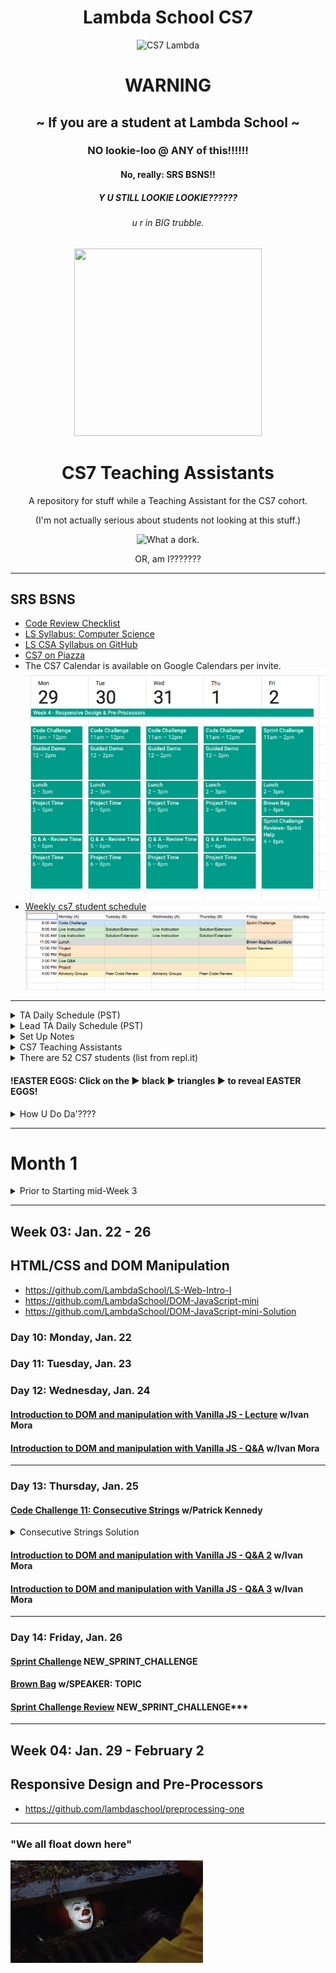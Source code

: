 <h1 align="center">Lambda School CS7</h1>

<div align="center"><img src="https://i.imgur.com/rVVk3pe.png" alt="CS7 Lambda" height="300px" width="300px"></div>

<h1 align="center"><b>WARNING</b></h1>
<h2 align="center">~ If you are a student at Lambda School ~</h2>
<h3 align="center">NO lookie-loo @ ANY of this!!!!!!</h3>
<h4 align="center">No, really: SRS BSNS!!</h4>
<h5 align="center">Y U STILL LOOKIE LOOKIE??????</h5>
<h6 align="center">u r in BIG trubble.</h6>

<div align="center"><img src="https://orig00.deviantart.net/d0b8/f/2015/167/8/5/blue_lambda_as_hecu_marine_by_hanif1807-d8xkuq4.png" height="300px" width="300px"></div>

<h1 align="center">CS7 Teaching Assistants</h1>
<p align="center">A repository for stuff while a Teaching Assistant for the CS7 cohort.</p>
<p align="center">(I'm not actually serious about students not looking at this stuff.)</p>

<div align="center"><img src="https://i.imgur.com/rrQsSj7.jpg" alt="What a dork."></div>

<p align="center">OR, am I???????<p>

***

## SRS BSNS

- [Code Review Checklist](https://github.com/LambdaSchool/Code-Review-Checklist)
- [LS Syllabus: Computer Science](http://ls-training-kit.netlify.com/cs-master)
- [LS CSA Syllabus on GitHub](https://github.com/LambdaSchool/LambdaCSA-Syllabus)
- [CS7 on Piazza](https://piazza.com/class/jc6vhnh8mdl5pw)
- The CS7 Calendar is available on Google Calendars per invite.
![Google calendar doesn't like 15 min increments](art/google-calendar.png)
- [Weekly cs7 student schedule](https://docs.google.com/spreadsheets/d/1m83sq7Td5jpJ0XQUTwN7dJKhBHvIUppyHGIQ58pVQl4/edit?usp=sharing)
![Weekly CS7 Student Schedule](art/weeklySchedule.png)

***

<details><summary>TA Daily Schedule (PST)</summary><p>

1. 8am `/jibble in`
2. 8 code challenge
3. 915 cs7 TA standup
5. 930 code reviews & student help
6. 11 `/jibble out`
7. 11 - 12 LUNCH
8. 12 `jibble in`
9. 12 Zoom <a href="https://youtu.be/-P67b07z7Qw">Breakout</a> rooms, student help
10. 5p `jibble off`

</p></details>

<details><summary>Lead TA Daily Schedule (PST)</summary><p>

1. 450p day before or 750a: Schedule Code Challenge
2. 8a `/jibble in`
3. 8a code challenge
4. 845 code challenge review: 15 minutes ONLY
5. 915 cs7 TA standup
6. 930 Lead TA mtg: https://zoom.us/j/4558930151
7. 945-11 code reviews & student help
8. `/jibble out`
9. 11 - 12 LUNCH
10. `jibble in`
11. 12 Zoom <a href="https://youtu.be/-P67b07z7Qw">Breakout</a> rooms, student help
12. 5p `jibble off`

#### @9:15am PST CS7 TA Stand Up Meeting (5 - 10 minutes)
## In alphabetical order, ask all the TA's
1. What did you work on yesterday?
2. What are you working on today?
3. What is causing you to get stuck?

#### @9:30am PST  Lead TA Stand Up Meeting (5 - 10 Minutes)

</p></details>

<details><summary>Set Up Notes</summary><p>

#### Setting up [repl.it](https://repl.it/teacher) code challenges
Per Emily:
1. Log into repl.it - you should see the classrooms
2. When you click on CS7's classroom there should be 3 tabs: published, scheduled, and drafts.
3. Under drafts, find the code challenge and click on it.
4. On it's main page on the top right you can schedule it.
5. Select tomorrow and set the time to 7:59 AM (I do 8, but I'm a rebel)
6. You can always go back to the scheduled version, click to open it up and you'll have options to edit the tests etc. If you scroll all the way to the bottom, there's a link to the model solution. That's the one the students will see after submission, and the one you can share if you don't want to write one.

#### Slack `/polly` polls
- oh, it's a thing now with [a web interface](https://app.polly.ai/authoring)... templates... all that.

#### Slack `/jibble` timeclock
- who comes up with these names?
- How do we edit previous hours?

</p></details>

<details><summary>CS7 Teaching Assistants</summary><p>

### CS7 TA's
1. Manisha LaL (Chicago, IL) CST
2. Wesley "Pine Cone" Harvey (Vancouver, BC) PST
3. Satish Vattikuti (Toledo, OH) EST
4. Patrick Kennedy (Madison, NH) EST

<img src="http://www.nationsonline.org/maps/US-timezones.jpg" alt="U.S. Time Zones" width="300">

### CS7 TA Schedules (PST)
1. Manisha M-F 8-5
2. Wesley: M-F 8-5
3. Patrick: M-F 8-5
4. Satish is Part Time: 20hrs total
  - M Tu W Th F: 8AM - 9AM
  - M    W    F: NOON - 5PM

</p></details>

<details><summary>There are 52 CS7 students (list from repl.it)</summary><p>

1. Ronelle Lawson
2. Igor Yermak
3. Ashlei Jones
4. Steven Magadan
5. Glenn-David Daniel
6. Dixie Korley
7. Giraud Julemis
8. Anthony Catalfo
9. Mike Streltsoff
10. Maximo Delarosa
11. John Spraul
12. Charlie Sparks
13. Richard Reis
14. Michael Marshalkovich
15. Daniel Lara
16. Cliff Kang
17. Courtney Seitz
18. Russell Stinson
19. Tommy Coleman
20. Daniel Abbott
21. Shobana Ramesh
22. Peter Gray
23. Punit Rawal
24. Jonathan Brunt
25. David Loveday
26. Nikhil Kamineni
27. Dani Tacheny
28. Boeun Kim
29. Lokesh Patel
30. Nathaniel Flory
31. Eileen Eddy
32. Jon Anderson
33. Sergey Nam
34. Eric Hechavarria
35. Lo Saephan
36. Roy Tan
37. Nathan Flood
38. Christopher Beards
39. Amanda Phillips
40. Cody Windeknecht
41. Aaron Burk
42. Kevin Chan
43. Russell Bates
44. Jonathan Bry
45. German Go
46. Devin Baldwin
47. Tyson Williams
48. Ronnie Miksch
49. Sagdi Formanov
50. Walter Woodward
51. David Soudry
52. Young L

</p></details>

#### !EASTER EGGS: Click on the ▶︎ black ▶︎ triangles ▶︎ to reveal EASTER EGGS!

<details><summary>How U Do Da'????</summary><p>

##### Wanna know how to make these expandable sections in markdown?
1. Click on this [README.md file](README.md), then
2. click the `edit` icon:

![Look, a pencil!](art/look-a-pencil.png)

3. wrap a section in this HTML:
```html
<details><summary>Displayed Text</summary><p>

Nested text/markdown

</p></details>
```

</p></details>

***

<!-- <details><summary>Month 1: January, 2018</summary><p> -->

# Month 1

<details><summary>Prior to Starting mid-Week 3</summary><p>

##### THIS LIST IS JUST A GUESS

#### Pre-Coursework
- https://github.com/LambdaSchool/Precourse
- https://github.com/LambdaSchool/Pre-Course-Git-Fu
#### Week 1: JavaScript
- https://github.com/LambdaSchool/JavaScript-I-Mini
- https://github.com/LambdaSchool/JavaScript-I
- https://github.com/LambdaSchool/JavaScript-II-Mini
- https://github.com/LambdaSchool/JavaScript-II
- https://github.com/LambdaSchool/Sprint-Challenge--JavaScript
#### Week 2: Data Structures
- https://github.com/LambdaSchool/Data-Structures-I
- https://github.com/LambdaSchool/LS-Data-Structures-I-Solution
- https://github.com/LambdaSchool/Data-Structures-II
- https://github.com/LambdaSchool/LS-Data-Structures-II-Solution

</p></details>

***

## Week 03: Jan. 22 - 26
## HTML/CSS and DOM Manipulation
- https://github.com/LambdaSchool/LS-Web-Intro-I
- https://github.com/LambdaSchool/DOM-JavaScript-mini
- https://github.com/LambdaSchool/DOM-JavaScript-mini-Solution
### Day 10: Monday, Jan. 22
### Day 11: Tuesday, Jan. 23
### Day 12: Wednesday, Jan. 24
#### [Introduction to DOM and manipulation with Vanilla JS - Lecture](https://youtu.be/X8Q1yD1wjig) w/Ivan Mora
#### [Introduction to DOM and manipulation with Vanilla JS - Q&A](https://youtu.be/iuzkSVRJEss) w/Ivan Mora
***

### Day 13: Thursday, Jan. 25
#### [Code Challenge 11: Consecutive Strings](https://youtu.be/Ft_nfW8GKiQ) w/Patrick Kennedy

<details><summary>Consecutive Strings Solution</summary><p>

<img src="https://i.imgur.com/zxZdEug.png" height="200px" width="200px">

- https://piazza.com/class/jc6vhnh8mdl5pw?cid=40

```js
/*
  You are given an array of strings called arr and an integer k.
  Your task is to return the longest string consisting of k consecutive
  strings from the array.

  n being the length of the string array, if n = 0 or k > n or k <= 0 return "".
 */

function longestConsecutive(arr, k) {
  // n being the length of the string array, if n = 0 or k > n or k <= 0 return "".
  // n = arr.length
  if (arr.length === 0 || arr.length < k || k <= 0) return '';

  // return the longest string consisting of k consecutive strings from the array.
  return arr
    .map((value, index) => (
      arr.slice(index, index + k).join('')
      ))
    .reduce((longest, current) => (current.length > longest.length) ? current : longest);
}

// TEST SUITE - swEEt!
// console.log(longestConsecutive([], 1), "empty string")      // <--- '' - arr.length === 0
// console.log(longestConsecutive(["one"], 2), "empty string") // <--- '' - arr.length < k
// console.log(longestConsecutive(['something'], -1), "empty string")     // <--- '' - k <= 0

// const array = ['1', '22', '333', '55555', '4444', 'xx', '666666', 'ggg', 'q', 'kk'];
// console.log(array.length);      // <--- 10
// console.log(array.slice(3, 6)); // <--- [ '55555', '4444', 'xx' ]
// console.log(array.join(''));    // <--- 122333555554444xx666666gggqkk
// console.log(array.map((value, index) => (array.slice(index, index + 2).join('')))); // <--- ugly
// console.log(array.reduce((longest, current) => current.length > longest.length ? current : longest)); // <--- six sixes


// console.log(longestConsecutive(["zone", "abigail", "theta", "form", "libe", "zas"], 2)) // <--- "abigailtheta"
// console.log(longestConsecutive(["zone", "abigail", "theta", "antidisestablishmentarianism", "form", "libe", "zas"], 3)) // <--- abi theta anti
// console.log(longestConsecutive(["zone", "abigail", "theta", "antidisestablishmentarianism", "capybara", "form", "libe", "zas"], 3)) // <--- theta anti capy
```

#### Truth Table: Inclusive Or
- If ANY one of the variables evaluates to `true`, then the entire proposition evaluates to `true`.
- There are three terms: `phi`, `psi` & `fry`.
- Each term has two possible states: `true` or `false`.
- The total number of _possible_ combination of three terms which each have two possible states is...?
- Number of ***states*** (either true or false) raised to the power of the number of ***terms*** (phi, psi & fry), i.e. 2<sup>3</sup>, or (2 \* 2 \* 2), a.k.a. *eight*:

| # | phi | psi | fry | "phi inclusive_or psi inclusive_or fry" |
|:---|:---:|:---:|:---:|:---:|
| 1) | T | T | T | True |
| 2) | T | T | F | True |
| 3) | T | F | T | True |
| 4) | T | F | F | True |
| 5) | F | T | T | True |
| 6) | F | T | F | True |
| 7) | F | F | T | True |
| 8) | F | F | F | False |

#### Exclusive Or (with only two terms)
- Just a quick explanation of the difference between exclusive and inclusive or logic.
- An _exclusive_ "or" operator evaluates to true when ONLY one of the terms (operands) is true.
- i.e. "I will have either a cheese burger, or pizza, but _not both_"

| Φ | Ψ | "Φ exclusive_or Ψ" |
|:---:|:---:|:---:|
| T | T | False |
| T | F | True |
| F | T | True |
| F | F | False |

</p></details>

#### [Introduction to DOM and manipulation with Vanilla JS - Q&A 2](https://youtu.be/qpI5z1DAiuY) w/Ivan Mora
#### [Introduction to DOM and manipulation with Vanilla JS - Q&A 3](https://youtu.be/7qi6vrzgyNE) w/Ivan Mora

***

### Day 14: Friday, Jan. 26
#### [Sprint Challenge](https://repl.it/student/submissions/#) NEW_SPRINT_CHALLENGE
#### [Brown Bag](LINK) w/SPEAKER: TOPIC
#### [Sprint Challenge Review](https://repl.it/student/submissions/#) NEW_SPRINT_CHALLENGE***

***

## Week 04: Jan. 29 - February 2
## Responsive Design and Pre-Processors
- https://github.com/lambdaschool/preprocessing-one

<!-- </p></details> -->

***

### "We all float down here"
![We all float down here](/art/pennywise.jpeg)
